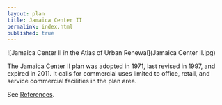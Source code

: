 ```yaml
---
layout: plan
title: Jamaica Center II
permalink: index.html
published: true
---
```


![Jamaica Center II in the Atlas of Urban Renewal](Jamaica Center II.jpg)

The Jamaica Center II plan was adopted in 1971, last revised in 1997, and expired in 2011. It calls for commercial uses limited to office, retail, and service commercial facilities in the plan area.

See [References](http://www.urbanreviewer.org/#page=references.html).